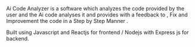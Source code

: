 Ai Code Analyzer is a software which analyzes the code provided by the user and the Ai code analyses it and provides with a feedback to , Fix and Improvement the code in a Step by Step Manner .


Built using Javascript and Reactjs for frontend / Nodejs with Express js for backend.